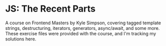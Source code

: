 # JS: The Recent Parts

A course on Frontend Masters by Kyle Simpson, covering tagged template strings, destructuring, iterators, generators, async/await, and some more. These exercise files were provided with the course, and I'm tracking my solutions here.
